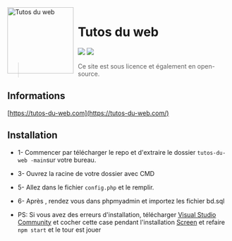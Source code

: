 <img width="150" height="150" align="left" style="float: left; margin: 0 10px 0 0;" alt="Tutos du web" src="http://tutosduweb.000webhostapp.com/img/icone.png">  

# Tutos du web

[![](https://img.shields.io/discord/766318515619102730.svg?logo=discord&colorB=7289DA)](https://discord.gg/axtNafkDrE)
[![](https://img.shields.io/badge/discord.js-v12.0.0--dev-blue.svg?logo=npm)](https://tutos-du-web.com/)


> Ce site est sous licence et également en open-source.

## Informations
 [https://tutos-du-web.com](https://tutos-du-web.com/)

## Installation
* 1- Commencer par télécharger le repo et d'extraire le dossier `tutos-du-web -main`sur votre bureau.
* 3- Ouvrez la racine de votre dossier avec CMD
* 5- Allez dans le fichier `config.php` et le remplir.
* 6- Après , rendez vous dans phpmyadmin et importez les fichier bd.sql

* PS: Si vous avez des erreurs d'installation, télécharger [Visual Studio Community](https://visualstudio.microsoft.com/fr/vs/community/) et cocher cette case pendant l'installation [Screen](https://i.imgur.com/KTqnSxo.png) et refaire `npm start` et le tour est jouer



